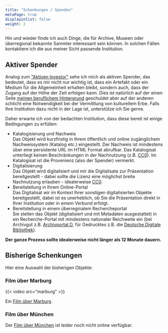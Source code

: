 ```yaml
---
title: "Schenkungen / Spenden"
metaPage: true
displayinlist: false
weight: 2
---
```


Hin und wieder finde ich auch Dinge, die für Archive, Museen oder überregional bekannte Sammler interessant sein können. In solchen Fällen kontaktiere ich die aus meiner Sicht passende Institution.

<a name="donation-conditions" id="donation-conditions"></a>
## Aktiver Spender

Analog zum ["Aktiven Investor"](https://de.wikipedia.org/wiki/Aktiver_Investor) sehe ich mich als aktiven Spender, das bedeutet, dass es mir nicht nur wichtig ist, dass ein Artefakt oder ein Medium für die Allgemeinheit erhalten bleibt, sondern auch, dass der Zugang auf der Höhe der Zeit erfolgen kann. Dies ist natürlich auf der einen Seite [meinen beruflichem Hintergrund](/about/#professional-interests) geschuldet aber auf der anderen schlicht eine Notwendigkeit bei der Vermittlung von kulturellem Erbe. Falls Ihre Institution dazu nicht in der Lage ist, unterstütze ich Sie gerne.

Daher erwarte ich von der bedachten Institution, dass diese bereit ist einige Bedingungen zu erfüllen:

<ul class="list-block">
    <li><div class="li-heading">Katalogisierung und Nachweis</div>
        <div class="li-body type-text">Das Objekt wird kurzfristig in Ihrem öffentlich und online zugänglichem Nachweissystem (Katalog etc.) eingestellt. Der Nachweis ist mindestens über eine persistente URL im HTML Format abrufbar. Das Katalogisat unterliegt keinen Beschränkungen in der Nachnutzung (z.B. <a href="https://creativecommons.org/share-your-work/public-domain/cc0/" title="CC0">CC0</a>). Im Katalogisat ist die Provenienz (also der Spender) vermerkt.
        </div>
    </li>
    <li><div class="li-heading">Digitalisierung</div></li>
        <div class="li-body type-text">Das Objekt wird digitalisiert und mir die Digitalisate zur Präsentation bereitgestellt - dabei sollte die Lizenz eine möglichst breite Nachnutzung erlauben - idealerweise <a href="https://creativecommons.org/share-your-work/public-domain/cc0/" title="CC0">CC0</a>.
        </div>
    </li>
    <li><div class="li-heading">Bereitstellung in Ihrem Online-Portal</div></li>
        <div class="li-body type-text">Das Digitalisat wir im Kontext Ihrer sonstigen digitalisierten Objekte bereitgestellt, dabei ist es unerheblich, ob Sie die Präsentation direkt in Ihrer Institution oder in einem Verbund erfolgt.
        </div>
    </li>
    <li><div class="li-heading">Bereitstellung in einem überreginalem Rechercheportal</div></li>
        <div class="li-body type-text">Sie stellen das Objekt (digitalisiert und mit Metadaten ausgestattet) in ein Recherche-Portal mit mindestens nationaler Reichweite ein (bei Archivgut z.B. <a href="https://www.archivportal-d.de/" title="Archivportal D">Archivportal D</a>, für Gedrucktes z.B. die <a href="https://www.deutsche-digitale-bibliothek.de/" title="Deutsche Digitale Bibliothek">Deutsche Digitale Bibliothek</a>).
        </div>
    </li>
</ul>

**Der ganze Prozess sollte idealerweise nicht länger als 12 Monate dauern.**

## Bisherige Schenkungen

Hier eine Auswahl der bisherigen Objekte:

### Film über Marburg

{{< video src="marburg" >}}

Ein [Film über Marburg](https://arcinsys.hessen.de/arcinsys/detailAction?detailid=v7729942).

### Film über München

Der [Film über München](https://stadtarchiv.muenchen.de/scopeQuery/detail.aspx?ID=617667) ist leider noch nicht online verfügbar.
